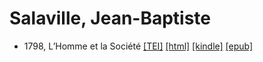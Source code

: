 # Salaville, Jean-Baptiste

* 1798, L’Homme et la Société  <a class="file tei" href="https://hurlus.github.io/tei/salaville1798_homme-societe.xml">[TEI]</a>  <a class="file html" href="https://hurlus.github.io/salaville/salaville1798_homme-societe.html">[html]</a>  <a class="file mobi" href="https://hurlus.github.io/salaville/salaville1798_homme-societe.mobi">[kindle]</a>  <a class="file epub" href="https://hurlus.github.io/salaville/salaville1798_homme-societe.epub">[epub]</a> 
